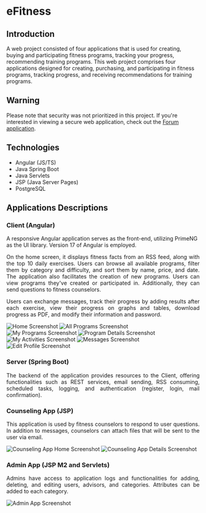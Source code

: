 # eFitness

## Introduction

A web project consisted of four applications that is used for creating, buying and participating fitness programs, tracking your progress, recommending training programs.
This web project comprises four applications designed for creating, purchasing, and participating in fitness programs, tracking progress, and receiving recommendations for training programs.

## Warning
Please note that security was not prioritized in this project. If you're interested in viewing a secure web application, check out the <a href="https://github.com/qu4lizz/forum">Forum application</a>.

## Technologies

<ul>
    <li>Angular (JS/TS)</li>
    <li>Java Spring Boot</li>
    <li>Java Servlets</li>
    <li>JSP (Java Server Pages)</li>
    <li>PostgreSQL</li>
</ul>


## Applications Descriptions

### Client (Angular)
<p>
    A responsive Angular application serves as the front-end, utilizing PrimeNG as the UI library. Version 17 of Angular is employed.
</p>
<p align="justify">
    On the home screen, it displays fitness facts from an RSS feed, along with the top 10 daily exercises. Users can browse all available programs, filter them by category and difficulty, and sort them by name, price, and date. The application also facilitates the creation of new programs. Users can view programs they've created or participated in. Additionally, they can send questions to fitness counselors.
</p>
<p align="justify">
    Users can exchange messages, track their progress by adding results after each exercise, view their progress on graphs and tables, download progress as PDF, and modify their information and password.
</p>

![Home Screenshot](screenshots/home.jpg)
![All Programs Screenshot](screenshots/all-programs.jpg)
![My Programs Screenshot](screenshots/my-programs.jpg)
![Program Details Screenshot](screenshots/program-details.jpg)
![My Activities Screenshot](screenshots/my-activities.jpg)
![Messages Screenshot](screenshots/messages.jpg)
![Edit Profile Screenshot](screenshots/edit-profile.jpg)

### Server (Spring Boot)
<p align="justify">
    The backend of the application provides resources to the Client, offering functionalities such as REST services, email sending, RSS consuming, scheduled tasks, logging, and authentication (register, login, mail confirmation).
</p>

### Counseling App (JSP)
<p align="justify">
    This application is used by fitness counselors to respond to user questions. In addition to messages, counselors can attach files that will be sent to the user via email.
</p>

![Counseling App Home Screenshot](screenshots/counselingapp.jpg)
![Counseling App Details Screenshot](screenshots/counselingapp-details.jpg)

### Admin App (JSP M2 and Servlets)
<p align="justify">
    Admins have access to application logs and functionalities for adding, deleting, and editing users, advisors, and categories. Attributes can be added to each category.
</p>

![Admin App Screenshot](screenshots/admin.jpg)
